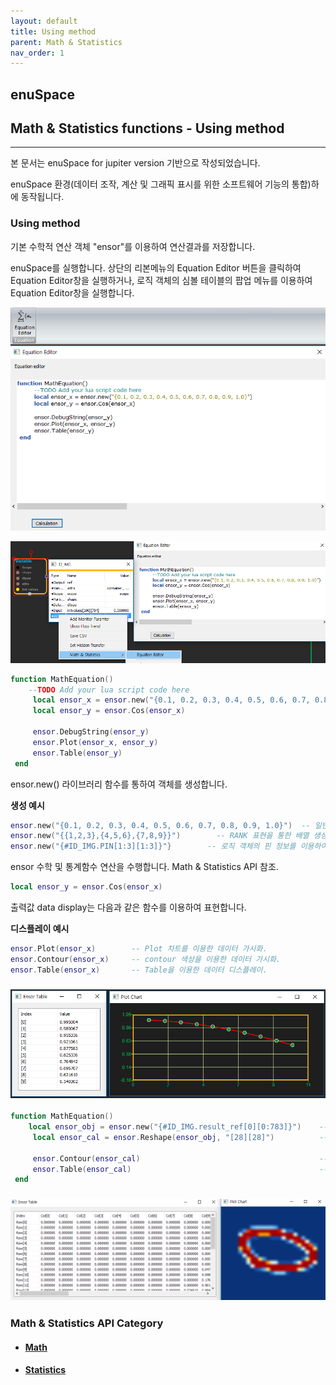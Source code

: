 ```yaml
---
layout: default
title: Using method
parent: Math & Statistics
nav_order: 1
---
```


## enuSpace

## Math & Statistics functions - Using method

---

본 문서는 enuSpace for jupiter version 기반으로 작성되었습니다.

enuSpace 환경\(데이터 조작, 계산 및 그래픽 표시를 위한 소프트웨어 기능의 통합\)하에 동작됩니다.

### Using method

기본 수학적 연산 객체 "ensor"를 이용하여 연산결과를 저장합니다.

enuSpace를 실행합니다. 상단의 리본메뉴의 Equation Editor 버튼을 클릭하여 Equation Editor창을 실행하거나, 로직 객체의 심볼 테이블의 팝업 메뉴를 이용하여 Equation Editor창을 실행합니다.

![](/assets/statistics/equationeditor.png)

![](/assets/statistics/equationeditor1.png)

```lua
function MathEquation()
    --TODO Add your lua script code here
     local ensor_x = ensor.new("{0.1, 0.2, 0.3, 0.4, 0.5, 0.6, 0.7, 0.8, 0.9, 1.0}")
     local ensor_y = ensor.Cos(ensor_x)

     ensor.DebugString(ensor_y)
     ensor.Plot(ensor_x, ensor_y)
     ensor.Table(ensor_y)
 end
```

ensor.new\(\) 라이브러리 함수를 통하여 객체를 생성합니다.

**생성 예시**

```lua
ensor.new("{0.1, 0.2, 0.3, 0.4, 0.5, 0.6, 0.7, 0.8, 0.9, 1.0}")  -- 일반 배열 생성
ensor.new("{{1,2,3},{4,5,6},{7,8,9}}")        -- RANK 표현을 통한 배열 생성
ensor.new("{#ID_IMG.PIN[1:3][1:3]}"}        -- 로직 객체의 핀 정보를 이용하여 ensor객체를 생성
```

ensor 수학 및 통계함수 연산을 수행합니다. Math & Statistics API 참조.

```lua
local ensor_y = ensor.Cos(ensor_x)
```

출력값 data display는 다음과 같은 함수를 이용하여 표현합니다.

**디스플레이 예시**

```lua
ensor.Plot(ensor_x)        -- Plot 차트를 이용한 데이터 가시화.
ensor.Contour(ensor_x)     -- contour 색상을 이용한 데이터 가시화.
ensor.Table(ensor_x)       -- Table을 이용한 데이터 디스플레이.
```

### ![](/assets/statistics/ensor_data_visualization.png)

```lua
function MathEquation()
    local ensor_obj = ensor.new("{#ID_IMG.result_ref[0][0:783]}")    -- 784개의 배열 정보를 가져옴 
     local ensor_cal = ensor.Reshape(ensor_obj, "[28][28]")          -- 784의 배열을 28by28 2차원 배열로 변경

     ensor.Contour(ensor_cal)                                        -- Contour를 이용한 데이터 가시화
     ensor.Table(ensor_cal)                                          -- 2차원 배열 정보 테이블로 현시
 end
```

### ![](/assets/statistics/contour_data_visualization.png)

### Math & Statistics API Category

* #### [Math](/statistics/math-api.html)
* #### [Statistics](/statistics/statistics-api.html)



